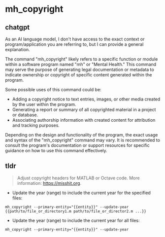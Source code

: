 # mh_copyright 
## chatgpt 
As an AI language model, I don't have access to the exact context or program/application you are referring to, but I can provide a general explanation.

The command "mh_copyright" likely refers to a specific function or module within a software program named "mh" or "Mental Health." This command may serve the purpose of generating legal documentation or metadata to indicate ownership or copyright of specific content generated within the program.

Some possible uses of this command could be:

- Adding a copyright notice to text entries, images, or other media created by the user within the program.
- Generating a report or summary of all copyrighted material in a project or database.
- Associating authorship information with created content for attribution and tracking purposes.

Depending on the design and functionality of the program, the exact usage and syntax of the "mh_copyright" command may vary. It is recommended to consult the program's documentation or support resources for specific guidance on how to use this command effectively. 

## tldr 
 
> Adjust copyright headers for MATLAB or Octave code.
> More information: <https://misshit.org>.

- Update the year (range) to include the current year for the specified files:

`mh_copyright --primary-entity="{{entity}}" --update-year {{path/to/file_or_directory1.m path/to/file_or_director2.m ...}}`

- Update the year (range) to include the current year for all files:

`mh_copyright --primary-entity="{{entity}}" --update-year`
